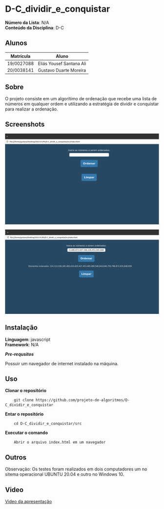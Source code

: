 # D-C_dividir_e_conquistar

**Número da Lista**: N/A<br>
**Conteúdo da Disciplina**: D-C<br>

## Alunos
|Matrícula | Aluno |
| -- | -- |
| 19/0027088 |  Eliás Yousef Santana Ali |
| 20/0038141  | Gustavo Duarte Moreira |

## Sobre 
O projeto consiste em um algorítimo de ordenação que recebe uma lista de números em qualquer ordem e utilizando a estratégia de dividir e conquistar para realizar a ordenação.

## Screenshots

![Exemplo de ordenação 1](img/ordenacao1.png)

![Exemplo de ordenação 1](img/ordenacao2.png)

## Instalação 
**Linguagem**: javascript<br>
**Framework**: N/A<br>

***Pre-requsitos***

Possuir um navegador de internet instalado na máquina.

## Uso 
**Clonar o repositório**
```
    git clone https://github.com/projeto-de-algoritmos/D-C_dividir_e_conquistar
```
**Entar o repositório**
```
    cd D-C_dividir_e_conquistar/src
```
**Executar o comando**
```
    Abrir o arquivo index.html em um navegador
```
## Outros 
Observação: Os testes foram realizados em dois computadores um no sitema operacional UBUNTU 20.04 e outro no Windows 10.



## Video

[Video da apresentação](video/D-C_dividir_e_conquistar.mp4)
